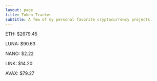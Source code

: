 ```yaml
---
layout: page
title: Token Tracker
subtitle: A few of my personal favorite cryptocurrency projects.
---
```


<!--BEGINCRYPTOINPUT-->
ETH: $2679.45

LUNA: $90.63

NANO: $2.22

LINK: $14.20

AVAX: $79.27

<!--ENDCRYPTOINPUT-->
